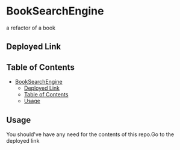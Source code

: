 # BookSearchEngine
a refactor of a book

## Deployed Link

## Table of Contents
- [BookSearchEngine](#booksearchengine)
  - [Deployed Link](#deployed-link)
  - [Table of Contents](#table-of-contents)
  - [Usage](#usage)

## Usage
You should've have any need for the contents of this repo.Go to the deployed link 

